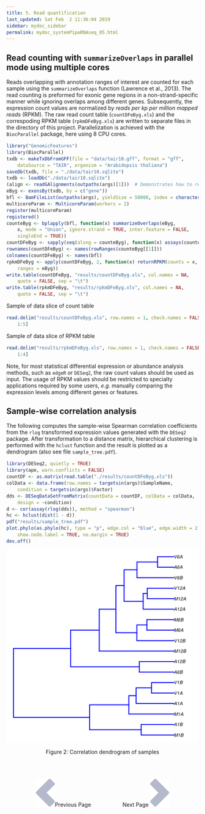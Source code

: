 ```yaml
---
title: 5. Read quantification
last_updated: Sat Feb  2 11:36:04 2019
sidebar: mydoc_sidebar
permalink: mydoc_systemPipeRNAseq_05.html
---
```


## Read counting with `summarizeOverlaps` in parallel mode using multiple cores

Reads overlapping with annotation ranges of interest are counted for
each sample using the `summarizeOverlaps` function (Lawrence et al., 2013). The read counting is
preformed for exonic gene regions in a non-strand-specific manner while
ignoring overlaps among different genes. Subsequently, the expression
count values are normalized by *reads per kp per million mapped reads*
(RPKM). The raw read count table (`countDFeByg.xls`) and the correspoding 
RPKM table (`rpkmDFeByg.xls`) are written to separate files in the directory of this project. Parallelization is achieved with the `BiocParallel` package, here using 8 CPU cores.


```r
library("GenomicFeatures")
library(BiocParallel)
txdb <- makeTxDbFromGFF(file = "data/tair10.gff", format = "gff", 
    dataSource = "TAIR", organism = "Arabidopsis thaliana")
saveDb(txdb, file = "./data/tair10.sqlite")
txdb <- loadDb("./data/tair10.sqlite")
(align <- readGAlignments(outpaths(args)[1]))  # Demonstrates how to read bam file into R
eByg <- exonsBy(txdb, by = c("gene"))
bfl <- BamFileList(outpaths(args), yieldSize = 50000, index = character())
multicoreParam <- MulticoreParam(workers = 2)
register(multicoreParam)
registered()
counteByg <- bplapply(bfl, function(x) summarizeOverlaps(eByg, 
    x, mode = "Union", ignore.strand = TRUE, inter.feature = FALSE, 
    singleEnd = TRUE))
countDFeByg <- sapply(seq(along = counteByg), function(x) assays(counteByg[[x]])$counts)
rownames(countDFeByg) <- names(rowRanges(counteByg[[1]]))
colnames(countDFeByg) <- names(bfl)
rpkmDFeByg <- apply(countDFeByg, 2, function(x) returnRPKM(counts = x, 
    ranges = eByg))
write.table(countDFeByg, "results/countDFeByg.xls", col.names = NA, 
    quote = FALSE, sep = "\t")
write.table(rpkmDFeByg, "results/rpkmDFeByg.xls", col.names = NA, 
    quote = FALSE, sep = "\t")
```

Sample of data slice of count table


```r
read.delim("results/countDFeByg.xls", row.names = 1, check.names = FALSE)[1:4, 
    1:5]
```

Sample of data slice of RPKM table


```r
read.delim("results/rpkmDFeByg.xls", row.names = 1, check.names = FALSE)[1:4, 
    1:4]
```

Note, for most statistical differential expression or abundance analysis
methods, such as `edgeR` or `DESeq2`, the raw count values should be used as input. The
usage of RPKM values should be restricted to specialty applications
required by some users, *e.g.* manually comparing the expression levels
among different genes or features.

## Sample-wise correlation analysis

The following computes the sample-wise Spearman correlation coefficients from
the `rlog` transformed expression values generated with the `DESeq2` package. After
transformation to a distance matrix, hierarchical clustering is performed with
the `hclust` function and the result is plotted as a dendrogram
(also see file `sample_tree.pdf`).


```r
library(DESeq2, quietly = TRUE)
library(ape, warn.conflicts = FALSE)
countDF <- as.matrix(read.table("./results/countDFeByg.xls"))
colData <- data.frame(row.names = targetsin(args)$SampleName, 
    condition = targetsin(args)$Factor)
dds <- DESeqDataSetFromMatrix(countData = countDF, colData = colData, 
    design = ~condition)
d <- cor(assay(rlog(dds)), method = "spearman")
hc <- hclust(dist(1 - d))
pdf("results/sample_tree.pdf")
plot.phylo(as.phylo(hc), type = "p", edge.col = "blue", edge.width = 2, 
    show.node.label = TRUE, no.margin = TRUE)
dev.off()
```

![](./pages/mydoc/systemPipeRNAseq_files/sample_tree.png)
<div align="center">Figure 2: Correlation dendrogram of samples</div>

<br><br><center><a href="mydoc_systemPipeRNAseq_04.html"><img src="images/left_arrow.png" alt="Previous page."></a>Previous Page &nbsp; &nbsp; &nbsp; &nbsp; &nbsp; &nbsp; &nbsp; &nbsp; &nbsp; &nbsp; Next Page
<a href="mydoc_systemPipeRNAseq_06.html"><img src="images/right_arrow.png" alt="Next page."></a></center>
